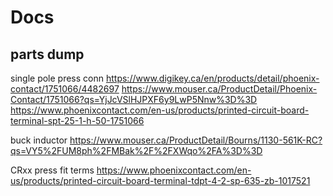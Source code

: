 # Docs

## parts dump

single pole press conn
https://www.digikey.ca/en/products/detail/phoenix-contact/1751066/4482697
https://www.mouser.ca/ProductDetail/Phoenix-Contact/1751066?qs=YjJcVSlHJPXF6y9LwP5Nnw%3D%3D
https://www.phoenixcontact.com/en-us/products/printed-circuit-board-terminal-spt-25-1-h-50-1751066

buck inductor
https://www.mouser.ca/ProductDetail/Bourns/1130-561K-RC?qs=VY5%2FUM8ph%2FMBak%2F%2FXWqo%2FA%3D%3D

CRxx press fit terms
https://www.phoenixcontact.com/en-us/products/printed-circuit-board-terminal-tdpt-4-2-sp-635-zb-1017521
